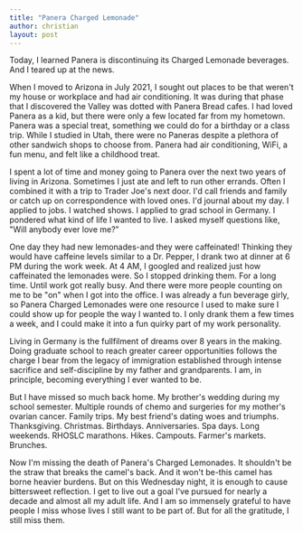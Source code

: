 ```yaml
---
title: "Panera Charged Lemonade"
author: christian
layout: post
---
```


Today, I learned Panera is discontinuing its Charged Lemonade beverages. And I teared up at the news.


When I moved to Arizona in July 2021, I sought out places to be that weren't my house or workplace and had air conditioning. It was during that phase that I discovered the Valley was dotted with Panera Bread cafes. I had loved Panera as a kid, but there were only a few located far from my hometown. Panera was a special treat, something we could do for a birthday or a class trip. While I studied in Utah, there were no Paneras despite a plethora of other sandwich shops to choose from. Panera had air conditioning, WiFi, a fun menu, and felt like a childhood treat.

I spent a lot of time and money going to Panera over the next two years of living in Arizona. Sometimes I just ate and left to run other errands. Often I combined it with a trip to Trader Joe's next door. I'd call friends and family or catch up on correspondence with loved ones. I'd journal about my day. I applied to jobs. I watched shows. I applied to grad school in Germany. I pondered what kind of life I wanted to live. I asked myself questions like, "Will anybody ever love me?"

One day they had new lemonades-and they were caffeinated! Thinking they would have caffeine levels similar to a Dr. Pepper, I drank two at dinner at 6 PM during the work week. At 4 AM, I googled and realized just how caffeinated the lemonades were.  So I stopped drinking them. For a long time. Until work got really busy. And there were more people counting on me to be "on" when I got into the office. I was already a fun beverage girly, so Panera Charged Lemonades were one resource I used to make sure I could show up for people the way I wanted to. I only drank them a few times a week, and I could make it into a fun quirky part of my work personality.

Living in Germany is the fullfilment of dreams over 8 years in the making. Doing graduate school to reach greater career opportunities follows the charge I bear from the legacy of immigration established through intense sacrifice and self-discipline by my father and grandparents. I am, in principle, becoming everything I ever wanted to be.

But I have missed so much back home. My brother's wedding during my school semester. Multiple rounds of chemo and surgeries for my mother's ovarian cancer. Family trips. My best friend's dating woes and triumphs. Thanksgiving. Christmas. Birthdays. Anniversaries. Spa days. Long weekends. RHOSLC marathons. Hikes. Campouts. Farmer's markets. Brunches.

Now I'm missing the death of Panera's Charged Lemonades. It shouldn't be the straw that breaks the camel's back. And it won't be-this camel has borne heavier burdens.  But on this Wednesday night, it is enough to cause bittersweet reflection. I get to live out a goal I've pursued for nearly a decade and almost all my adult life. And I am so immensely grateful to have people I miss whose lives I still want to be part of. But for all the gratitude, I still miss them.

